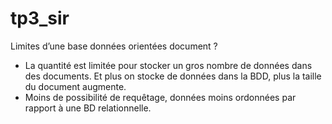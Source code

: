 # tp3_sir
Limites d’une base données orientées document ?
  - La quantité est limitée pour stocker un gros nombre de données dans des documents. Et plus on stocke de données dans la BDD, plus la taille du document augmente.
  - Moins de possibilité de requêtage, données moins ordonnées par rapport à une BD relationnelle.
